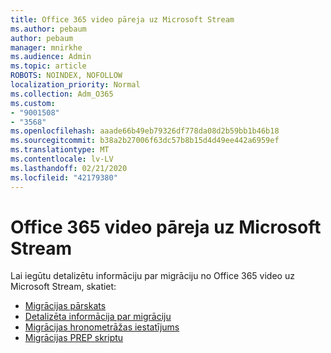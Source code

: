 ```yaml
---
title: Office 365 video pāreja uz Microsoft Stream
ms.author: pebaum
author: pebaum
manager: mnirkhe
ms.audience: Admin
ms.topic: article
ROBOTS: NOINDEX, NOFOLLOW
localization_priority: Normal
ms.collection: Adm_O365
ms.custom:
- "9001508"
- "3568"
ms.openlocfilehash: aaade66b49eb79326df778da08d2b59bb1b46b18
ms.sourcegitcommit: b38a2b27006f63dc57b8b15d4d49ee442a6959ef
ms.translationtype: MT
ms.contentlocale: lv-LV
ms.lasthandoff: 02/21/2020
ms.locfileid: "42179380"
---
```

# <a name="office-365-video-transition-to-microsoft-stream"></a>Office 365 video pāreja uz Microsoft Stream

Lai iegūtu detalizētu informāciju par migrāciju no Office 365 video uz Microsoft Stream, skatiet:

- [Migrācijas pārskats](https://docs.microsoft.com/en-us/stream/migrate-from-office-365)
- [Detalizēta informācija par migrāciju](https://docs.microsoft.com/en-us/stream/migration-experience)
- [Migrācijas hronometrāžas iestatījums](https://docs.microsoft.com/en-us/stream/migration-o365video-timing-setting)
- [Migrācijas PREP skriptu](https://docs.microsoft.com/en-us/stream/migration-o365video-prep)
